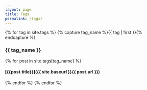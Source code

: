 ```yaml
---
layout: page
title: Tags
permalink: /tags/
---
```


{% for tag in site.tags %}
  {% capture tag_name %}{{ tag | first }}{% endcapture %}

### {{ tag_name }}

  {% for post in site.tags[tag_name] %}

#### [{{post.title}}]({{ site.baseurl }}{{ post.url }})

  {% endfor %}
{% endfor %}
